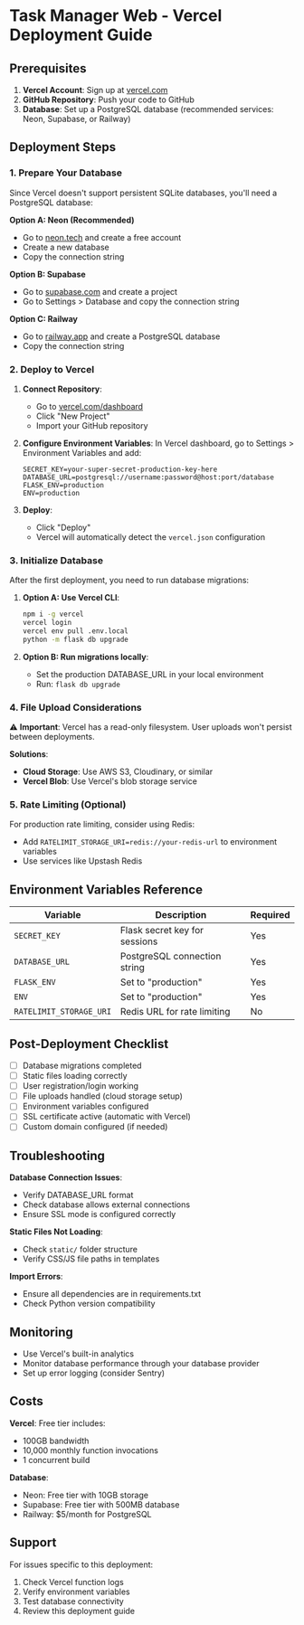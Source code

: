 # Task Manager Web - Vercel Deployment Guide

## Prerequisites

1. **Vercel Account**: Sign up at [vercel.com](https://vercel.com)
2. **GitHub Repository**: Push your code to GitHub
3. **Database**: Set up a PostgreSQL database (recommended services: Neon, Supabase, or Railway)

## Deployment Steps

### 1. Prepare Your Database

Since Vercel doesn't support persistent SQLite databases, you'll need a PostgreSQL database:

**Option A: Neon (Recommended)**
- Go to [neon.tech](https://neon.tech) and create a free account
- Create a new database
- Copy the connection string

**Option B: Supabase**
- Go to [supabase.com](https://supabase.com) and create a project
- Go to Settings > Database and copy the connection string

**Option C: Railway**
- Go to [railway.app](https://railway.app) and create a PostgreSQL database
- Copy the connection string

### 2. Deploy to Vercel

1. **Connect Repository**:
   - Go to [vercel.com/dashboard](https://vercel.com/dashboard)
   - Click "New Project"
   - Import your GitHub repository

2. **Configure Environment Variables**:
   In Vercel dashboard, go to Settings > Environment Variables and add:
   ```
   SECRET_KEY=your-super-secret-production-key-here
   DATABASE_URL=postgresql://username:password@host:port/database
   FLASK_ENV=production
   ENV=production
   ```

3. **Deploy**:
   - Click "Deploy"
   - Vercel will automatically detect the `vercel.json` configuration

### 3. Initialize Database

After the first deployment, you need to run database migrations:

1. **Option A: Use Vercel CLI**:
   ```bash
   npm i -g vercel
   vercel login
   vercel env pull .env.local
   python -m flask db upgrade
   ```

2. **Option B: Run migrations locally**:
   - Set the production DATABASE_URL in your local environment
   - Run: `flask db upgrade`

### 4. File Upload Considerations

⚠️ **Important**: Vercel has a read-only filesystem. User uploads won't persist between deployments.

**Solutions**:
- **Cloud Storage**: Use AWS S3, Cloudinary, or similar
- **Vercel Blob**: Use Vercel's blob storage service

### 5. Rate Limiting (Optional)

For production rate limiting, consider using Redis:
- Add `RATELIMIT_STORAGE_URI=redis://your-redis-url` to environment variables
- Use services like Upstash Redis

## Environment Variables Reference

| Variable | Description | Required |
|----------|-------------|----------|
| `SECRET_KEY` | Flask secret key for sessions | Yes |
| `DATABASE_URL` | PostgreSQL connection string | Yes |
| `FLASK_ENV` | Set to "production" | Yes |
| `ENV` | Set to "production" | Yes |
| `RATELIMIT_STORAGE_URI` | Redis URL for rate limiting | No |

## Post-Deployment Checklist

- [ ] Database migrations completed
- [ ] Static files loading correctly
- [ ] User registration/login working
- [ ] File uploads handled (cloud storage setup)
- [ ] Environment variables configured
- [ ] SSL certificate active (automatic with Vercel)
- [ ] Custom domain configured (if needed)

## Troubleshooting

**Database Connection Issues**:
- Verify DATABASE_URL format
- Check database allows external connections
- Ensure SSL mode is configured correctly

**Static Files Not Loading**:
- Check `static/` folder structure
- Verify CSS/JS file paths in templates

**Import Errors**:
- Ensure all dependencies are in requirements.txt
- Check Python version compatibility

## Monitoring

- Use Vercel's built-in analytics
- Monitor database performance through your database provider
- Set up error logging (consider Sentry)

## Costs

**Vercel**: Free tier includes:
- 100GB bandwidth
- 10,000 monthly function invocations
- 1 concurrent build

**Database**: 
- Neon: Free tier with 10GB storage
- Supabase: Free tier with 500MB database
- Railway: $5/month for PostgreSQL

## Support

For issues specific to this deployment:
1. Check Vercel function logs
2. Verify environment variables
3. Test database connectivity
4. Review this deployment guide
